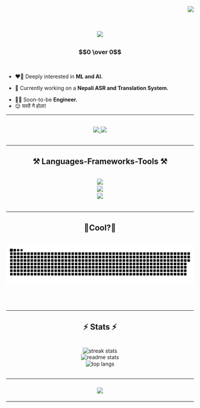 <!-- <img align="right" src="https://visitor-badge.laobi.icu/badge?page_id=Tangsang2003.Tangsang2003" /> -->
<img align="right" src="https://api.visitorbadge.io/api/visitors?path=https%3A%2F%2Fgithub.com%2FTangsang2003%2FTangsang2003&countColor=%23263759">
<br>
<!-- Below is for luffy  -->
<!-- <img align="left" alt="GIF" src="./images/luffy.gif" width="150"/> -->
<h1 align="center">
    <!-- Use the code immediately below to display Hi I am ...
    Ignore the code below that -->
    <!-- <img src="https://readme-typing-svg.herokuapp.com/?font=Righteous&size=35&center=true&vCenter=true&width=500&height=70&duration=4000&lines=Hi+There!+👋;+I'm+Tangsang!;" /> -->
    <img src="https://readme-typing-svg.herokuapp.com/?font=Righteous&size=35&center=true&vCenter=true&width=500&height=70&duration=4000&lines=Poco+Loco+💀;" />
</h1>

<!-- <h3 align="center">  Passionate. Dedicated. Determined.  </h3> -->
<h3 align="center"> $$0 \over 0$$</h3>
<br/>
 

<div align="left">
 
 <!-- - ❤️‍🔥 I have a deep interest in **Machine Learning (ML) and Artificial Intelligence (AI)**. -->
 - ❤️‍🔥 Deeply interested in **ML and AI.**

 <!-- - 🔭 I’m currently working on **a Nepali ASR and Translation System.** -->
 - 🔭 Currently working on a **Nepali ASR and Translation System.**

 <!-- - 🧑‍🎓️ I am currently finishing my degree in **Electronics, Communication, and Information Engineering.**  -->
 - 🧑‍🎓️ Soon-to-be **Engineer.**
 - 😌 यस्तै नै होला! 
 <!-- - 📘 Alongside my studies, I have developed a keen interest in **Web development and Software development** as well. -->
 
 <!-- - 🌱 I’m currently learning about **Deep Learning Algorithms and models.** -->

<!-- <br>
  <details>

<summary><strong>Click Me 👋</strong> for a fun fact about me.</summary>

I'm always excited to dive into new technologies🌟 and use them to solve practical problems. My aim is to apply my skills in ML, AI, and software development to create innovative solutions that truly make a difference. But you know what? My **endgame** is **simple:** I want to retire on a farm 🚜. Yup, you heard me right. Picture me trading lines of code for **sunny fields 🌾 and peaceful mornings** with the animals 🐮. That's the **dream** — from **bytes to barns!**

</details> -->

<hr/>
<br>

<!-- - 💬 Ask me about **C, C++, Python, Flask... or anything [here.](https://github.com/Tangsang2003/Tangsang2003/issues)** -->
 </div>

 <div align="center"> 
  <a href="mailto:077bei047.tangsang@pcampus.edu.np">
    <img src="https://img.shields.io/badge/Gmail-333333?style=for-the-badge&logo=gmail&logoColor=red" />
  </a>
  <a href="https://www.linkedin.com/in/tangsang-chongbang-8713742a2" target="_blank">
    <img src="https://img.shields.io/badge/LinkedIn-0077B5?style=for-the-badge&logo=linkedin&logoColor=white" target="_blank" />
  </a>
  <!-- <a href="" target="_blank">
     <img src="https://img.shields.io/badge/Portfolio-FF5722?style=for-the-badge&logo=todoist&logoColor=white" target="_blank" /> <!-- sqlite, safari, google-chrome are other good icon options -->
  </a> 
</div>
<br>
<hr/>

<h2 align="center">⚒️ Languages-Frameworks-Tools ⚒️</h2>
<br>
<div align="center">
    <img src="https://skillicons.dev/icons?i=python,tensorflow,pytorch,c,cpp,flask,mysql"/><br>
    <img src="https://skillicons.dev/icons?i=html,css,javascript,tailwind,bootstrap,sqlite"/><br>
    <img src="https://skillicons.dev/icons?i=matlab,figma,github,vscode,photoshop"/><br>
    <!-- Use &perline=5 immediately no spaces to manage number of icons per line -->
    <!-- <img src="https://skillicons.dev/icons?i=bootstrap,html,css,vscode,github,figma,tailwind,git" />
    <img src="https://skillicons.dev/icons?i=pytorch,tensorflow,python,javascript,mongodb,c,cpp,matlab,mysql,flask&perline=5" /><br> -->
</div>

<br/>
<hr/>

<div align="center">
  <!-- <h2>🐍 My Contributions 🐍</h2> -->
  <h2>🐍Cool?🐍</h2>
  <br>
  <img alt="snake eating my contributions" src="https://raw.githubusercontent.com/Tangsang2003/Tangsang2003/output/github-contribution-grid-snake.svg" />
  
  <br/><br/>
</div>

<hr/>

<h2 align="center">⚡ Stats ⚡</h2>
<br>
<div align=center>
  <img width=390 src="https://github-readme-streak-stats-salesp07.vercel.app/?user=Tangsang2003&count_private=true&theme=react&border_radius=10" alt="streak stats"/> <br>
  <img width=390 src="https://github-readme-stats.vercel.app/api?username=Tangsang2003&show_icons=true&theme=react&rank_icon=github&border_radius=10" alt="readme stats" /> 
  <br/>
  <img width=325 align="center" src="https://github-readme-stats.vercel.app/api/top-langs/?username=Tangsang2003&hide=jupyter%20notebook&langs_count=8&layout=compact&theme=react&border_radius=10&size_weight=0.5&count_weight=0.5&exclude_repo=github-readme-stats" alt="top langs" />
</div>

<br/>
<hr/>
<h3 align="center">
    <img src="https://readme-typing-svg.herokuapp.com/?font=Righteous&size=35&center=true&vCenter=true&width=500&height=70&duration=4000&lines=तर+सबै+सपना+नै+हो+कि+?+🧐;" />
</h1>
<hr>


<!-- <div align="center">
<a href='https://ko-fi.com/V7V4RAK9C' target='_blank'><img height='64' style='border:0px;height:64px;' src='https://storage.ko-fi.com/cdn/kofi1.png?v=3' border='0' alt='Buy Me a Coffee at ko-fi.com' /></a>
</div> -->

<br/>

